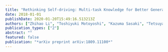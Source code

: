 ```yaml
---
title: "Rethinking Self-driving: Multi-task Knowledge for Better Generalization and Accident Explanation Ability"
date: 2018-01-01
publishDate: 2020-01-20T15:49:16.513213Z
authors: ["Zhihao Li", "Toshiyuki Motoyoshi", "Kazuma Sasaki", "Tetsuya Ogata", "Shigeki Sugano"]
publication_types: ["2"]
abstract: ""
featured: false
publication: "*arXiv preprint arXiv:1809.11100*"
---
```


